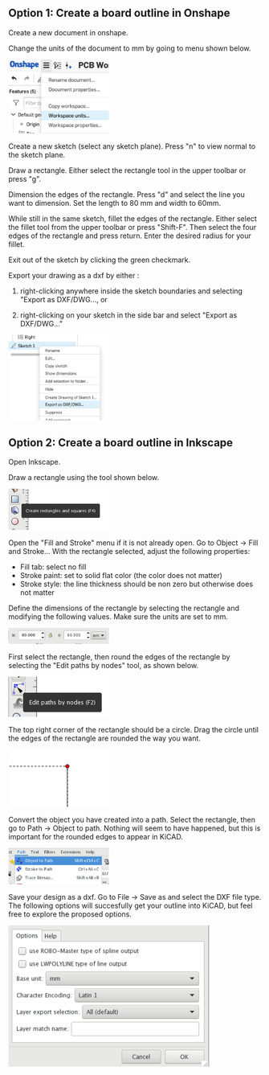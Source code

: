 ## Option 1: Create a board outline in Onshape
Create a new document in onshape. 

Change the units of the document to mm by going to menu shown below. 

<img width="200" src="../../Week_1/Images/Onshape1.png">

Create a new sketch (select any sketch plane). Press "n" to view normal to the sketch plane. 

Draw a rectangle. Either select the rectangle tool in the upper toolbar or press "g".

Dimension the edges of the rectangle. Press "d" and select the line you want to dimension. Set the length to 80 mm and width to 60mm. 

While still in the same sketch, fillet the edges of the rectangle. Either select the fillet tool from the upper toolbar or press "Shift-F". Then select the four edges of the rectangle and press return. Enter the desired radius for your fillet.

Exit out of the sketch by clicking the green checkmark. 

Export your drawing as a dxf by either :

1. right-clicking anywhere inside the sketch boundaries and selecting "Export as DXF/DWG..., or

1. right-clicking on your sketch in the side bar and select "Export as DXF/DWG..."

<img width="200" src="../../Week_1/Images/Onshape2.png">

## Option 2: Create a board outline in Inkscape 

Open Inkscape. 

Draw a rectangle using the tool shown below. 

<img width="200" src="../../Week_1/Images/Inkscape1.png">

Open the "Fill and Stroke" menu if it is not already open. Go to Object -> Fill and Stroke... 
With the rectangle selected, adjust the following properties: 
* Fill tab: select no fill 
* Stroke paint: set to solid flat color (the color does not matter) 
* Stroke style: the line thickness should be non zero but otherwise does not matter

Define the dimensions of the rectangle by selecting the rectangle and modifying the following values. Make sure the units are set to mm. 

<img width="200" src="../../Week_1/Images/Inkscape6.png">

First select the rectangle, then round the edges of the rectangle by selecting the "Edit paths by nodes" tool, as shown below. 

<img width="200" src="../../Week_1/Images/Inkscape2.png">

The top right corner of the rectangle should be a circle. Drag the circle until the edges of the rectangle are rounded the way you want. 

<img width="200" src="../../Week_1/Images/Inkscape3.png">

Convert the object you have created into a path. Select the rectangle, then go to Path -> Object to path. Nothing will seem to have happened, but this is important for the rounded edges to appear in KiCAD. 

<img width="200" src="../../Week_1/Images/Inkscape4.png">

Save your design as a dxf. Go to File -> Save as and select the DXF file type. The following options will succesfully get your outline into KiCAD, but feel free to explore the proposed options. 

<img width="400" src="../../Week_1/Images/Inkscape5.png">
